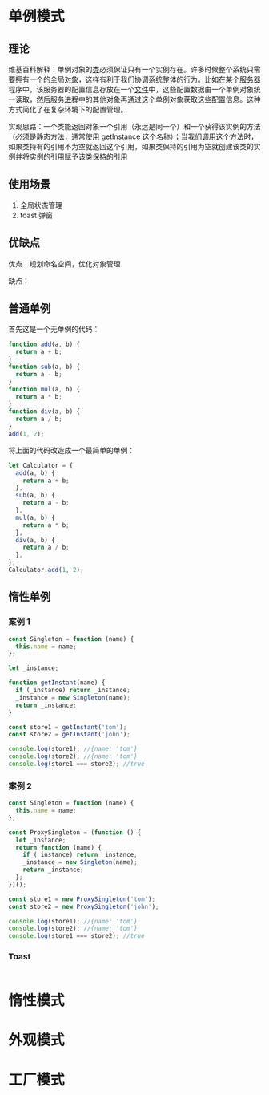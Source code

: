# 单例模式

## 理论

维基百科解释：单例对象的[类](<https://zh.wikipedia.org/wiki/类_(计算机科学)>)必须保证只有一个实例存在。许多时候整个系统只需要拥有一个的全局[对象](https://zh.wikipedia.org/wiki/对象)，这样有利于我们协调系统整体的行为。比如在某个[服务器](https://zh.wikipedia.org/wiki/服务器)程序中，该服务器的配置信息存放在一个[文件](https://zh.wikipedia.org/wiki/文件)中，这些配置数据由一个单例对象统一读取，然后服务[进程](https://zh.wikipedia.org/wiki/进程)中的其他对象再通过这个单例对象获取这些配置信息。这种方式简化了在复杂环境下的配置管理。

实现思路：一个类能返回对象一个引用（永远是同一个）和一个获得该实例的方法（必须是静态方法，通常使用 getInstance 这个名称）；当我们调用这个方法时，如果类持有的引用不为空就返回这个引用，如果类保持的引用为空就创建该类的实例并将实例的引用赋予该类保持的引用

## 使用场景

1. 全局状态管理
2. toast 弹窗

## 优缺点

优点：规划命名空间，优化对象管理

缺点：

## 普通单例

首先这是一个无单例的代码：

```ts
function add(a, b) {
  return a + b;
}
function sub(a, b) {
  return a - b;
}
function mul(a, b) {
  return a * b;
}
function div(a, b) {
  return a / b;
}
add(1, 2);
```

将上面的代码改造成一个最简单的单例：

```ts
let Calculator = {
  add(a, b) {
    return a + b;
  },
  sub(a, b) {
    return a - b;
  },
  mul(a, b) {
    return a * b;
  },
  div(a, b) {
    return a / b;
  },
};
Calculator.add(1, 2);
```

## 惰性单例

### 案例 1

```ts
const Singleton = function (name) {
  this.name = name;
};

let _instance;

function getInstant(name) {
  if (_instance) return _instance;
  _instance = new Singleton(name);
  return _instance;
}

const store1 = getInstant('tom');
const store2 = getInstant('john');

console.log(store1); //{name: 'tom'}
console.log(store2); //{name: 'tom'}
console.log(store1 === store2); //true
```

### 案例 2

```ts
const Singleton = function (name) {
  this.name = name;
};

const ProxySingleton = (function () {
  let _instance;
  return function (name) {
    if (_instance) return _instance;
    _instance = new Singleton(name);
    return _instance;
  };
})();

const store1 = new ProxySingleton('tom');
const store2 = new ProxySingleton('john');

console.log(store1); //{name: 'tom'}
console.log(store2); //{name: 'tom'}
console.log(store1 === store2); //true
```

### Toast

```

```

# 惰性模式

# 外观模式

# 工厂模式
